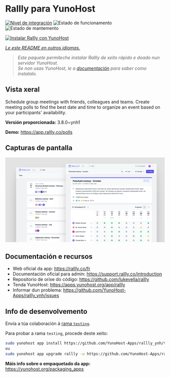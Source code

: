 <!--
NOTA: Este README foi creado automáticamente por <https://github.com/YunoHost/apps/tree/master/tools/readme_generator>
NON debe editarse manualmente.
-->

# Rallly para YunoHost

[![Nivel de integración](https://dash.yunohost.org/integration/rallly.svg)](https://dash.yunohost.org/appci/app/rallly) ![Estado de funcionamento](https://ci-apps.yunohost.org/ci/badges/rallly.status.svg) ![Estado de mantemento](https://ci-apps.yunohost.org/ci/badges/rallly.maintain.svg)

[![Instalar Rallly con YunoHost](https://install-app.yunohost.org/install-with-yunohost.svg)](https://install-app.yunohost.org/?app=rallly)

*[Le este README en outros idiomas.](./ALL_README.md)*

> *Este paquete permíteche instalar Rallly de xeito rápido e doado nun servidor YunoHost.*  
> *Se non usas YunoHost, le a [documentación](https://yunohost.org/install) para saber como instalalo.*

## Vista xeral

Schedule group meetings with friends, colleagues and teams. Create meeting polls to find the best date and time to organize an event based on your participants' availability.

**Versión proporcionada:** 3.8.0~ynh1

**Demo:** <https://app.rallly.co/polls>

## Capturas de pantalla

![Captura de pantalla de Rallly](./doc/screenshots/screenshot.png)

## Documentación e recursos

- Web oficial da app: <https://rallly.co/fr>
- Documentación oficial para admin: <https://support.rallly.co/introduction>
- Repositorio de orixe do código: <https://github.com/lukevella/rallly>
- Tenda YunoHost: <https://apps.yunohost.org/app/rallly>
- Informar dun problema: <https://github.com/YunoHost-Apps/rallly_ynh/issues>

## Info de desenvolvemento

Envía a túa colaboración á [rama `testing`](https://github.com/YunoHost-Apps/rallly_ynh/tree/testing).

Para probar a rama `testing`, procede deste xeito:

```bash
sudo yunohost app install https://github.com/YunoHost-Apps/rallly_ynh/tree/testing --debug
ou
sudo yunohost app upgrade rallly -u https://github.com/YunoHost-Apps/rallly_ynh/tree/testing --debug
```

**Máis info sobre o empaquetado da app:** <https://yunohost.org/packaging_apps>
